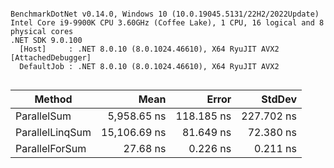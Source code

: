 ```

BenchmarkDotNet v0.14.0, Windows 10 (10.0.19045.5131/22H2/2022Update)
Intel Core i9-9900K CPU 3.60GHz (Coffee Lake), 1 CPU, 16 logical and 8 physical cores
.NET SDK 9.0.100
  [Host]     : .NET 8.0.10 (8.0.1024.46610), X64 RyuJIT AVX2 [AttachedDebugger]
  DefaultJob : .NET 8.0.10 (8.0.1024.46610), X64 RyuJIT AVX2


```
| Method          | Mean         | Error      | StdDev     |
|---------------- |-------------:|-----------:|-----------:|
| ParallelSum     |  5,958.65 ns | 118.185 ns | 227.702 ns |
| ParallelLinqSum | 15,106.69 ns |  81.649 ns |  72.380 ns |
| ParallelForSum  |     27.68 ns |   0.226 ns |   0.211 ns |
